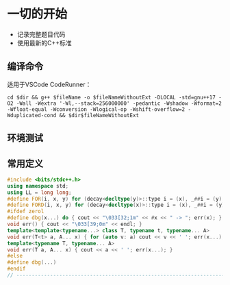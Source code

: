 # 一切的开始

* 记录完整题目代码
* 使用最新的C++标准

## 编译命令

适用于VSCode CodeRunner：

`cd $dir && g++ $fileName -o $fileNameWithoutExt -DLOCAL -std=gnu++17 -O2 -Wall -Wextra '-Wl,--stack=256000000' -pedantic -Wshadow -Wformat=2 -Wfloat-equal -Wconversion -Wlogical-op -Wshift-overflow=2 -Wduplicated-cond && $dir$fileNameWithoutExt`

## 环境测试



## 常用定义

```cpp
#include <bits/stdc++.h>
using namespace std;
using LL = long long;
#define FOR(i, x, y) for (decay<decltype(y)>::type i = (x), _##i = (y); i < _##i; ++i)
#define FORD(i, x, y) for (decay<decltype(x)>::type i = (x), _##i = (y); i > _##i; --i)
#ifdef zerol
#define dbg(x...) do { cout << "\033[32;1m" << #x << " -> "; err(x); } while (0)
void err() { cout << "\033[39;0m" << endl; }
template<template<typename...> class T, typename t, typename... A>
void err(T<t> a, A... x) { for (auto v: a) cout << v << ' '; err(x...); }
template<typename T, typename... A>
void err(T a, A... x) { cout << a << ' '; err(x...); }
#else
#define dbg(...)
#endif
// -----------------------------------------------------------------------------
```